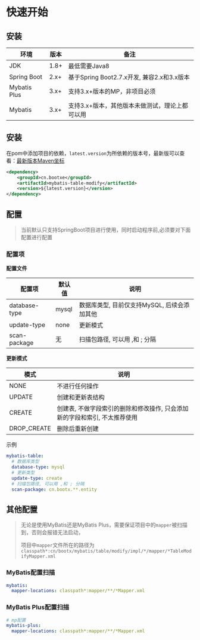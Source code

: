 # 快速开始

## 安装

| 环境          | 版本   | 备注                                |
|-------------|------|-----------------------------------|
| JDK         | 1.8+ | 最低需要Java8                         |
| Spring Boot | 2.x+ | 基于Spring Boot2.7.x开发, 兼容2.x和3.x版本 |
| Mybatis Plus | 3.x+ | 支持3.x+版本的MP，非项目必须                 |
| Mybatis | 3.x+ | 支持3.x+版本，其他版本未做测试，理论上都可以用         |

## 安装
在pom中添加项目的依赖，`latest.version`为所依赖的版本号，最新版可以查看：[最新版本Maven坐标](https://mvnrepository.com/artifact/cn.bootx/mybatis-table-modify)
```xml
<dependency>
    <groupId>cn.bootxe</groupId>
    <artifactId>mybatis-table-modify</artifactId>
    <version>${latest.version}</version>
</dependency>
```
## 配置
> 当前默认只支持SpringBoot项目进行使用，同时启动程序前,必须要对下面配置进行配置

### 配置项
**配置文件**

| 配置项           | 默认值   | 说明                         |
|---------------|-------|----------------------------|
| database-type | mysql | 数据库类型, 目前仅支持MySQL, 后续会添加其他 |
| update-type   | none  | 更新模式                       |
| scan-package  | 无     | 扫描包路径, 可以用 ,和 ; 分隔         |

**更新模式**

| 模式          | 说明                                       |
|-------------|------------------------------------------|
| NONE        | 不进行任何操作                                  |
| UPDATE      | 创建和更新表结构                                 |
| CREATE      | 创建表, 不做字段索引的删除和修改操作, 只会添加新的字段和索引, 不太推荐使用 |
| DROP_CREATE | 删除后重新创建                                  |


示例
```yaml
mybatis-table:
  # 数据库类型
  database-type: mysql
  # 更新类型
  update-type: create
  # 扫描包路径, 可以用 ,和 ; 分隔
  scan-package: cn.bootx.**.entity
```

## 其他配置
> 无论是使用MyBatis还是MyBatis Plus，需要保证项目中的`mapper`被扫描到，否则会报错无法启动，
>
> 项目中`mapper`文件所在的路径为 `classpath*:cn/bootx/mybatis/table/modify/impl/*/mapper/*TableModifyMapper.xml`

### MyBatis配置扫描
```yaml
mybatis:
  mapper-locations: classpath*:mapper/**/*Mapper.xml
```
### MyBatis Plus配置扫描 
```yaml
# mp配置
mybatis-plus:
  mapper-locations: classpath*:mapper/**/*Mapper.xml
```
